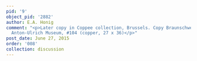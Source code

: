 ```yaml
---
pid: '9'
object_pid: '2882'
author: E.A. Honig
comment: "<p>Later copy in Coppee collection, Brussels. Copy Braunschweig, Herzog
  Anton-Ulrich Museum, #104 (copper, 27 x 36)</p>"
post_date: June 27, 2015
order: '008'
collection: discussion
---
```

